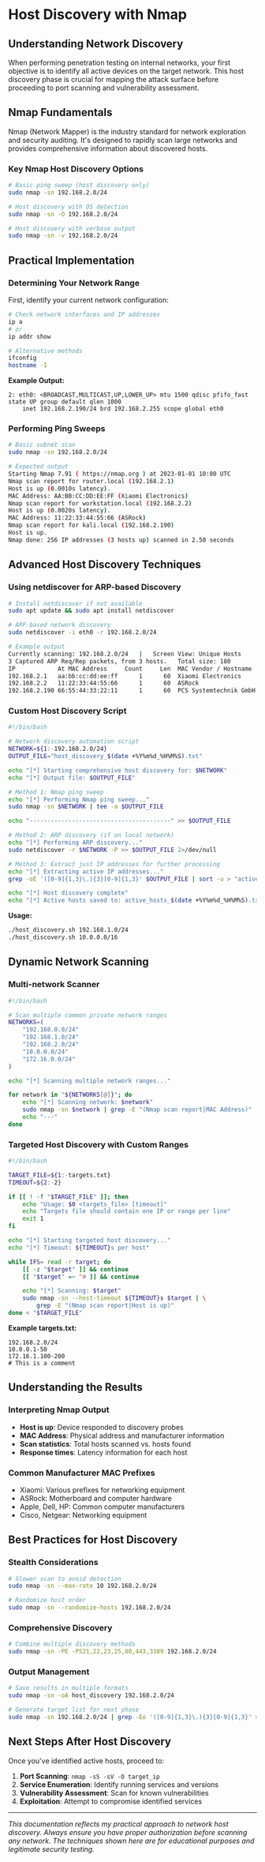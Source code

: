# Host Discovery with Nmap

## Understanding Network Discovery

When performing penetration testing on internal networks, your first objective is to identify all active devices on the target network. This host discovery phase is crucial for mapping the attack surface before proceeding to port scanning and vulnerability assessment.

## Nmap Fundamentals

Nmap (Network Mapper) is the industry standard for network exploration and security auditing. It's designed to rapidly scan large networks and provides comprehensive information about discovered hosts.

### Key Nmap Host Discovery Options

```bash
# Basic ping sweep (host discovery only)
sudo nmap -sn 192.168.2.0/24

# Host discovery with OS detection
sudo nmap -sn -O 192.168.2.0/24

# Host discovery with verbose output
sudo nmap -sn -v 192.168.2.0/24
```

## Practical Implementation

### Determining Your Network Range

First, identify your current network configuration:

```bash
# Check network interfaces and IP addresses
ip a
# or
ip addr show

# Alternative methods
ifconfig
hostname -I
```

**Example Output:**

```
2: eth0: <BROADCAST,MULTICAST,UP,LOWER_UP> mtu 1500 qdisc pfifo_fast state UP group default qlen 1000
    inet 192.168.2.190/24 brd 192.168.2.255 scope global eth0
```

### Performing Ping Sweeps

```bash
# Basic subnet scan
sudo nmap -sn 192.168.2.0/24

# Expected output
Starting Nmap 7.91 ( https://nmap.org ) at 2023-01-01 10:00 UTC
Nmap scan report for router.local (192.168.2.1)
Host is up (0.0010s latency).
MAC Address: AA:BB:CC:DD:EE:FF (Xiaomi Electronics)
Nmap scan report for workstation.local (192.168.2.2)
Host is up (0.0020s latency).
MAC Address: 11:22:33:44:55:66 (ASRock)
Nmap scan report for kali.local (192.168.2.190)
Host is up.
Nmap done: 256 IP addresses (3 hosts up) scanned in 2.50 seconds
```

## Advanced Host Discovery Techniques

### Using netdiscover for ARP-based Discovery

```bash
# Install netdiscover if not available
sudo apt update && sudo apt install netdiscover

# ARP-based network discovery
sudo netdiscover -i eth0 -r 192.168.2.0/24

# Example output
Currently scanning: 192.168.2.0/24   |   Screen View: Unique Hosts
3 Captured ARP Req/Rep packets, from 3 hosts.   Total size: 180
IP            At MAC Address     Count     Len  MAC Vendor / Hostname
192.168.2.1   aa:bb:cc:dd:ee:ff      1      60  Xiaomi Electronics
192.168.2.2   11:22:33:44:55:66      1      60  ASRock
192.168.2.190 66:55:44:33:22:11      1      60  PCS Systemtechnik GmbH
```

### Custom Host Discovery Script

```bash
#!/bin/bash

# Network discovery automation script
NETWORK=${1:-192.168.2.0/24}
OUTPUT_FILE="host_discovery_$(date +%Y%m%d_%H%M%S).txt"

echo "[*] Starting comprehensive host discovery for: $NETWORK"
echo "[*] Output file: $OUTPUT_FILE"

# Method 1: Nmap ping sweep
echo "[*] Performing Nmap ping sweep..."
sudo nmap -sn $NETWORK | tee -a $OUTPUT_FILE

echo "----------------------------------------" >> $OUTPUT_FILE

# Method 2: ARP discovery (if on local network)
echo "[*] Performing ARP discovery..."
sudo netdiscover -r $NETWORK -P >> $OUTPUT_FILE 2>/dev/null

# Method 3: Extract just IP addresses for further processing
echo "[*] Extracting active IP addresses..."
grep -oE '([0-9]{1,3}\.){3}[0-9]{1,3}' $OUTPUT_FILE | sort -u > "active_hosts_$(date +%Y%m%d_%H%M%S).txt"

echo "[*] Host discovery complete"
echo "[*] Active hosts saved to: active_hosts_$(date +%Y%m%d_%H%M%S).txt"
```

**Usage:**

```bash
./host_discovery.sh 192.168.1.0/24
./host_discovery.sh 10.0.0.0/16
```

## Dynamic Network Scanning

### Multi-network Scanner

```bash
#!/bin/bash

# Scan multiple common private network ranges
NETWORKS=(
    "192.168.0.0/24"
    "192.168.1.0/24"
    "192.168.2.0/24"
    "10.0.0.0/24"
    "172.16.0.0/24"
)

echo "[*] Scanning multiple network ranges..."

for network in "${NETWORKS[@]}"; do
    echo "[*] Scanning network: $network"
    sudo nmap -sn $network | grep -E "(Nmap scan report|MAC Address)"
    echo "---"
done
```

### Targeted Host Discovery with Custom Ranges

```bash
#!/bin/bash

TARGET_FILE=${1:-targets.txt}
TIMEOUT=${2:-2}

if [[ ! -f "$TARGET_FILE" ]]; then
    echo "Usage: $0 <targets_file> [timeout]"
    echo "Targets file should contain one IP or range per line"
    exit 1
fi

echo "[*] Starting targeted host discovery..."
echo "[*] Timeout: ${TIMEOUT}s per host"

while IFS= read -r target; do
    [[ -z "$target" ]] && continue
    [[ "$target" =~ ^# ]] && continue

    echo "[*] Scanning: $target"
    sudo nmap -sn --host-timeout ${TIMEOUT}s $target | \
        grep -E "(Nmap scan report|Host is up)"
done < "$TARGET_FILE"
```

**Example targets.txt:**

```
192.168.2.0/24
10.0.0.1-50
172.16.1.100-200
# This is a comment
```

## Understanding the Results

### Interpreting Nmap Output

- **Host is up**: Device responded to discovery probes
- **MAC Address**: Physical address and manufacturer information
- **Scan statistics**: Total hosts scanned vs. hosts found
- **Response times**: Latency information for each host

### Common Manufacturer MAC Prefixes

- Xiaomi: Various prefixes for networking equipment
- ASRock: Motherboard and computer hardware
- Apple, Dell, HP: Common computer manufacturers
- Cisco, Netgear: Networking equipment

## Best Practices for Host Discovery

### Stealth Considerations

```bash
# Slower scan to avoid detection
sudo nmap -sn --max-rate 10 192.168.2.0/24

# Randomize host order
sudo nmap -sn --randomize-hosts 192.168.2.0/24
```

### Comprehensive Discovery

```bash
# Combine multiple discovery methods
sudo nmap -sn -PE -PS21,22,23,25,80,443,3389 192.168.2.0/24
```

### Output Management

```bash
# Save results in multiple formats
sudo nmap -sn -oA host_discovery 192.168.2.0/24

# Generate target list for next phase
sudo nmap -sn 192.168.2.0/24 | grep -Eo '([0-9]{1,3}\.){3}[0-9]{1,3}' > targets.txt
```

## Next Steps After Host Discovery

Once you've identified active hosts, proceed to:

1. **Port Scanning**: `nmap -sS -sV -O target_ip`
2. **Service Enumeration**: Identify running services and versions
3. **Vulnerability Assessment**: Scan for known vulnerabilities
4. **Exploitation**: Attempt to compromise identified services

---

_This documentation reflects my practical approach to network host discovery. Always ensure you have proper authorization before scanning any network. The techniques shown here are for educational purposes and legitimate security testing._
